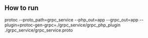## How to run

protoc --proto_path=grpc_service --php_out=app --grpc_out=app --plugin=protoc-gen-grpc=./grpc_service/grpc_php_plugin ./grpc_service/grpc_service.proto